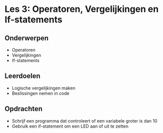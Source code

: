 # Les 3: Operatoren, Vergelijkingen en If-statements

## Onderwerpen

- Operatoren
- Vergelijkingen
- If-statements

## Leerdoelen

- Logische vergelijkingen maken
- Beslissingen nemen in code

## Opdrachten

- Schrijf een programma dat controleert of een variabele groter is dan 10
- Gebruik een if-statement om een LED aan of uit te zetten
